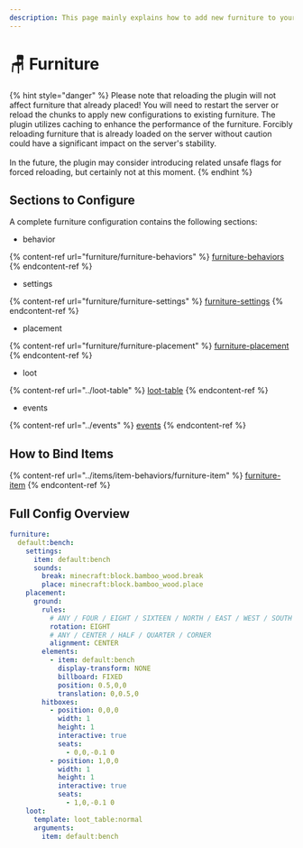 ```yaml
---
description: This page mainly explains how to add new furniture to your server.
---
```


# 🪑 Furniture

{% hint style="danger" %}
Please note that reloading the plugin will not affect furniture that already placed! You will need to restart the server or reload the chunks to apply new configurations to existing furniture. The plugin utilizes caching to enhance the performance of the furniture. Forcibly reloading furniture that is already loaded on the server without caution could have a significant impact on the server's stability.\
\
In the future, the plugin may consider introducing related unsafe flags for forced reloading, but certainly not at this moment.
{% endhint %}

## Sections to Configure

A complete furniture configuration contains the following sections:

* behavior

{% content-ref url="furniture/furniture-behaviors" %}
[furniture-behaviors](furniture/furniture-behaviors)
{% endcontent-ref %}

* settings

{% content-ref url="furniture/furniture-settings" %}
[furniture-settings](furniture/furniture-settings)
{% endcontent-ref %}

* placement

{% content-ref url="furniture/furniture-placement" %}
[furniture-placement](furniture/furniture-placement)
{% endcontent-ref %}

* loot

{% content-ref url="../loot-table" %}
[loot-table](../loot-table)
{% endcontent-ref %}

* events

{% content-ref url="../events" %}
[events](../events)
{% endcontent-ref %}

## How to Bind Items

{% content-ref url="../items/item-behaviors/furniture-item" %}
[furniture-item](../items/item-behaviors/furniture-item)
{% endcontent-ref %}

## Full Config Overview

```yaml
furniture:
  default:bench:
    settings:
      item: default:bench
      sounds:
        break: minecraft:block.bamboo_wood.break
        place: minecraft:block.bamboo_wood.place
    placement:
      ground:
        rules:
          # ANY / FOUR / EIGHT / SIXTEEN / NORTH / EAST / WEST / SOUTH
          rotation: EIGHT
          # ANY / CENTER / HALF / QUARTER / CORNER
          alignment: CENTER
        elements:
          - item: default:bench
            display-transform: NONE
            billboard: FIXED
            position: 0.5,0,0
            translation: 0,0.5,0
        hitboxes:
          - position: 0,0,0
            width: 1
            height: 1
            interactive: true
            seats:
              - 0,0,-0.1 0
          - position: 1,0,0
            width: 1
            height: 1
            interactive: true
            seats:
              - 1,0,-0.1 0
    loot:
      template: loot_table:normal
      arguments:
        item: default:bench
```
